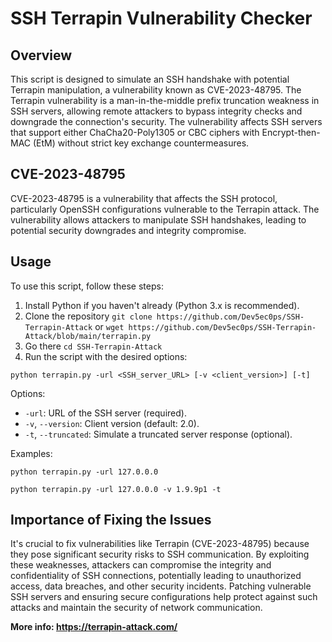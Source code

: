 # SSH Terrapin Vulnerability Checker

## Overview
This script is designed to simulate an SSH handshake with potential Terrapin manipulation, a vulnerability known as CVE-2023-48795. The Terrapin vulnerability is a man-in-the-middle prefix truncation weakness in SSH servers, allowing remote attackers to bypass integrity checks and downgrade the connection's security. The vulnerability affects SSH servers that support either ChaCha20-Poly1305 or CBC ciphers with Encrypt-then-MAC (EtM) without strict key exchange countermeasures.

## CVE-2023-48795
CVE-2023-48795 is a vulnerability that affects the SSH protocol, particularly OpenSSH configurations vulnerable to the Terrapin attack. The vulnerability allows attackers to manipulate SSH handshakes, leading to potential security downgrades and integrity compromise.

## Usage
To use this script, follow these steps:

1. Install Python if you haven't already (Python 3.x is recommended).
2. Clone the repository `git clone https://github.com/Dev5ec0ps/SSH-Terrapin-Attack` or `wget https://github.com/Dev5ec0ps/SSH-Terrapin-Attack/blob/main/terrapin.py`
3. Go there `cd SSH-Terrapin-Attack`
4. Run the script with the desired options:

`python terrapin.py -url <SSH_server_URL> [-v <client_version>] [-t]`

Options:
- `-url`: URL of the SSH server (required).
- `-v`, `--version`: Client version (default: 2.0).
- `-t`, `--truncated`: Simulate a truncated server response (optional).

Examples:

`python terrapin.py -url 127.0.0.0`

`python terrapin.py -url 127.0.0.0 -v 1.9.9p1 -t`

## Importance of Fixing the Issues
It's crucial to fix vulnerabilities like Terrapin (CVE-2023-48795) because they pose significant security risks to SSH communication. By exploiting these weaknesses, attackers can compromise the integrity and confidentiality of SSH connections, potentially leading to unauthorized access, data breaches, and other security incidents. Patching vulnerable SSH servers and ensuring secure configurations help protect against such attacks and maintain the security of network communication.

**More info: https://terrapin-attack.com/**
